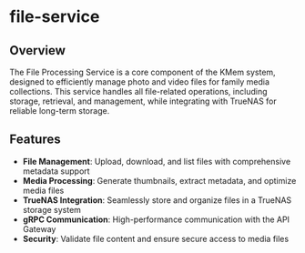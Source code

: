 # file-service

## Overview

The File Processing Service is a core component of the KMem system, designed to efficiently manage photo and video files for family media collections. This service handles all file-related operations, including storage, retrieval, and management, while integrating with TrueNAS for reliable long-term storage.

## Features

- **File Management**: Upload, download, and list files with comprehensive metadata support
- **Media Processing**: Generate thumbnails, extract metadata, and optimize media files
- **TrueNAS Integration**: Seamlessly store and organize files in a TrueNAS storage system
- **gRPC Communication**: High-performance communication with the API Gateway
- **Security**: Validate file content and ensure secure access to media files
